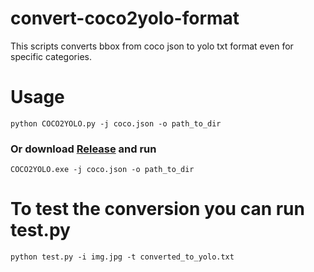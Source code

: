 # convert-coco2yolo-format
This scripts converts bbox from coco json to yolo txt format even for specific categories.


# Usage

`python COCO2YOLO.py -j coco.json -o path_to_dir`
### Or download [Release](https://github.com/salkhokhar/convert-coco2yolo-format.git) and run
`COCO2YOLO.exe -j coco.json -o path_to_dir`

# To test the conversion you can run test.py
`python test.py -i img.jpg -t converted_to_yolo.txt`
